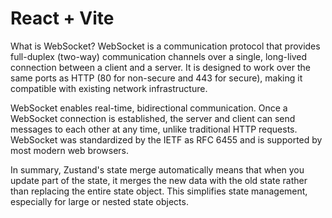 # React + Vite

What is WebSocket?
WebSocket is a communication protocol that provides full-duplex (two-way) communication channels over a single, long-lived connection between a client and a server. It is designed to work over the same ports as HTTP (80 for non-secure and 443 for secure), making it compatible with existing network infrastructure.

WebSocket enables real-time, bidirectional communication.
Once a WebSocket connection is established, the server and client can send messages to each other at any time, unlike traditional HTTP requests.
WebSocket was standardized by the IETF as RFC 6455 and is supported by most modern web browsers.

In summary, Zustand's state merge automatically means that when you update part of the state, it merges the new data with the old state rather than replacing the entire state object. This simplifies state management, especially for large or nested state objects.